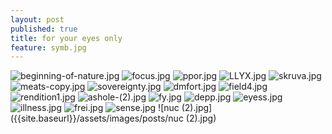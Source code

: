```yaml
---
layout: post
published: true
title: for your eyes only
feature: symb.jpg
---
```

![beginning-of-nature.jpg]({{site.baseurl}}/assets/images/posts/beginning-of-nature.jpg)
![focus.jpg]({{site.baseurl}}/assets/images/posts/focus.jpg)
![ppor.jpg]({{site.baseurl}}/assets/images/posts/ppor.jpg)
![LLYX.jpg]({{site.baseurl}}/assets/images/posts/LLYX.jpg)
![skruva.jpg]({{site.baseurl}}/assets/images/posts/skruva.jpg)
![meats-copy.jpg]({{site.baseurl}}/assets/images/posts/meats-copy.jpg)
![sovereignty.jpg]({{site.baseurl}}/assets/images/posts/sovereignty.jpg)
![dmfort.jpg]({{site.baseurl}}/assets/images/posts/dmfort.jpg)
![field4.jpg]({{site.baseurl}}/assets/images/posts/field4.jpg)
![rendition1.jpg]({{site.baseurl}}/assets/images/posts/rendition1.jpg)
![ashole-(2).jpg]({{site.baseurl}}/assets/images/posts/ashole-(2).jpg)
![fy.jpg]({{site.baseurl}}/assets/images/posts/fy.jpg)
![depp.jpg]({{site.baseurl}}/assets/images/posts/depp.jpg)
![eyess.jpg]({{site.baseurl}}/assets/images/posts/eyess.jpg)
![illness.jpg]({{site.baseurl}}/assets/images/posts/illness.jpg)
![frei.jpg]({{site.baseurl}}/assets/images/posts/frei.jpg)
![sense.jpg]({{site.baseurl}}/assets/images/posts/sense.jpg)
![nuc (2).jpg]({{site.baseurl}}/assets/images/posts/nuc (2).jpg)
